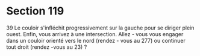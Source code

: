 # Section 119

39
Le couloir s'infléchit progressivement sur la gauche pour se
diriger plein ouest. Enfin, vous arrivez à une intersection. Allez -
vous vous engager dans un couloir orienté vers le nord (rendez -
vous au 277) ou continuer tout droit (rendez -vous au 23) ?